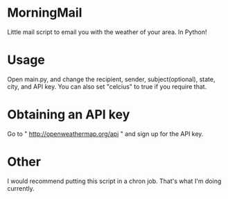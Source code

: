 # MorningMail
Little mail script to email you with the weather of your area. In Python!

# Usage

Open main.py, and change the recipient, sender, subject(optional), state, city, and API key. You can also set "celcius" to true if you require that.

# Obtaining an API key

Go to " http://openweathermap.org/api " and sign up for the API key.

# Other

I would recommend putting this script in a chron job. That's what I'm doing currently.
